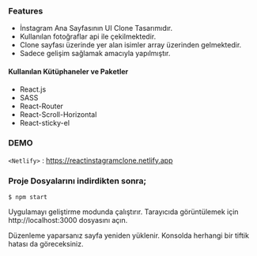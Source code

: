 ### Features

- İnstagram Ana Sayfasının UI Clone Tasarımıdır.
- Kullanılan fotoğraflar api ile çekilmektedir.
- Clone sayfası üzerinde yer alan isimler array üzerinden gelmektedir.
- Sadece gelişim sağlamak amacıyla yapılmıştır.

#### Kullanılan Kütüphaneler ve Paketler

- React.js
- SASS
- React-Router
- React-Scroll-Horizontal
- React-sticky-el

### DEMO

`<Netlify>` : <https://reactinstagramclone.netlify.app>

### Proje Dosyalarını indirdikten sonra;

`$ npm start`

Uygulamayı geliştirme modunda çalıştırır.
Tarayıcıda görüntülemek için http://localhost:3000 dosyasını açın.

Düzenleme yaparsanız sayfa yeniden yüklenir.
Konsolda herhangi bir tiftik hatası da göreceksiniz.






